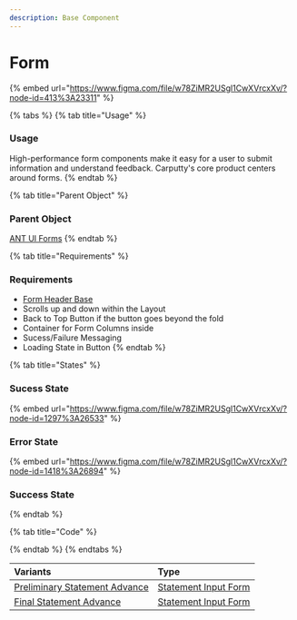 ```yaml
---
description: Base Component
---
```


# Form

{% embed url="https://www.figma.com/file/w78ZiMR2USgl1CwXVrcxXv/?node-id=413%3A23311" %}

{% tabs %}
{% tab title="Usage" %}
### Usage

High-performance form components make it easy for a user to submit information and understand feedback. Carputty's core product centers around forms.
{% endtab %}

{% tab title="Parent Object" %}
### Parent Object

[ANT UI Forms](https://ant.design/components/form/#header)
{% endtab %}

{% tab title="Requirements" %}
### Requirements

* [Form Header Base](../headers/header/)
* Scrolls up and down within the Layout
* Back to Top Button if the button goes beyond the fold
* Container for Form Columns inside
* Sucess/Failure Messaging
* Loading State in Button
{% endtab %}

{% tab title="States" %}
### Sucess State

{% embed url="https://www.figma.com/file/w78ZiMR2USgl1CwXVrcxXv/?node-id=1297%3A26533" %}

### Error State

{% embed url="https://www.figma.com/file/w78ZiMR2USgl1CwXVrcxXv/?node-id=1418%3A26894" %}



### Success State
{% endtab %}

{% tab title="Code" %}

{% endtab %}
{% endtabs %}

| Variants | Type |
| :--- | :--- |
| [Preliminary Statement Advance](../../meals-1/form-receipe/statement-input-form-templates/lbo-preliminary-statement.md) | [Statement Input Form](preliminary-and-final-statements.md) |
| [Final Statement Advance](../../meals-1/form-receipe/statement-input-form-templates/final-statement.md) | [Statement Input Form](preliminary-and-final-statements.md) |

